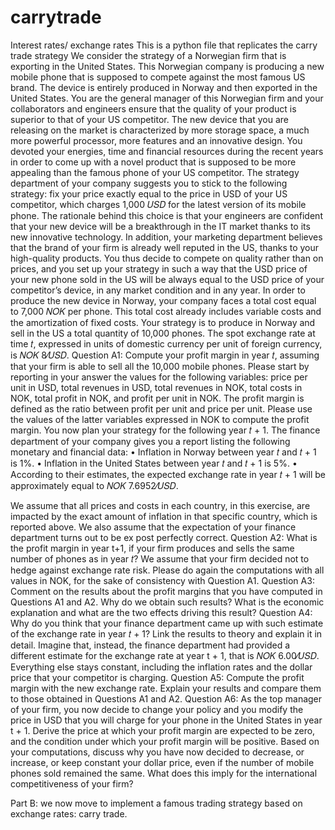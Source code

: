 # carrytrade
Interest rates/ exchange rates
This is a python file that replicates the carry trade strategy
We consider the strategy of a Norwegian firm that is exporting in the United States. This Norwegian company is producing a new mobile phone that is supposed to compete against the most famous US brand. The device is entirely produced in Norway and then exported in the United States.
You are the general manager of this Norwegian firm and your collaborators and engineers ensure that the quality of your product is superior to that of your US competitor. The new device that you are releasing on the market is characterized by more storage space, a much more powerful processor, more features and an innovative design. You devoted your energies, time and financial resources during the recent years in order to come up with a novel product that is supposed to be more appealing than the famous phone of your US competitor.
The strategy department of your company suggests you to stick to the following strategy: fix your price exactly equal to the price in USD of your US competitor, which charges 1,000 𝑈𝑆𝐷 for the latest version of its mobile phone. The rationale behind this choice is that your engineers are confident that your new device will be a breakthrough in the IT market thanks to its new innovative technology. In addition, your marketing department believes that the brand of your firm is already well reputed in the US, thanks to your high-quality products. You thus decide to compete on quality rather than on prices, and you set up your strategy in such a way that the USD price of your new phone sold in the US will be always equal to the USD price of your competitor’s device, in any market condition and in any year.
In order to produce the new device in Norway, your company faces a total cost equal to 7,000 𝑁𝑂𝐾 per phone. This total cost already includes variable costs and the amortization of fixed costs. Your strategy is to produce in Norway and sell in the US a total quantity of 10,000 phones. The spot exchange rate at time 𝑡, expressed in units of domestic currency per unit of foreign currency, is 𝑁𝑂𝐾 8⁄𝑈𝑆𝐷.
Question A1: Compute your profit margin in year 𝑡, assuming that your firm is able to sell all the 10,000 mobile phones. Please start by reporting in your answer the values for the following variables: price per unit in USD, total revenues in USD, total revenues in NOK, total costs in NOK, total profit in NOK, and profit per unit in NOK. The profit margin is defined as the ratio between profit per unit and price per unit. Please use the values of the latter variables expressed in NOK to compute the profit margin.
You now plan your strategy for the following year 𝑡 + 1. The finance department of your company gives you a report listing the following monetary and financial data:
• Inflation in Norway between year 𝑡 and 𝑡 + 1 is 1%.
• Inflation in the United States between year 𝑡 and 𝑡 + 1 is 5%.
• According to their estimates, the expected exchange rate in year 𝑡 + 1 will be
approximately equal to 𝑁𝑂𝐾 7.6952⁄𝑈𝑆𝐷. 
 
We assume that all prices and costs in each country, in this exercise, are impacted by the exact amount of inflation in that specific country, which is reported above. We also assume that the expectation of your finance department turns out to be ex post perfectly correct.
Question A2: What is the profit margin in year t+1, if your firm produces and sells the same number of phones as in year 𝑡? We assume that your firm decided not to hedge against exchange rate risk. Please do again the computations with all values in NOK, for the sake of consistency with Question A1.
Question A3: Comment on the results about the profit margins that you have computed in Questions A1 and A2. Why do we obtain such results? What is the economic explanation and what are the two effects driving this result?
Question A4: Why do you think that your finance department came up with such estimate of the exchange rate in year 𝑡 + 1? Link the results to theory and explain it in detail.
Imagine that, instead, the finance department had provided a different estimate for the exchange rate at year t + 1, that is 𝑁𝑂𝐾 6.00⁄𝑈𝑆𝐷. Everything else stays constant, including the inflation rates and the dollar price that your competitor is charging.
Question A5: Compute the profit margin with the new exchange rate. Explain your results and compare them to those obtained in Questions A1 and A2.
Question A6: As the top manager of your firm, you now decide to change your policy and you modify the price in USD that you will charge for your phone in the United States in year t + 1. Derive the price at which your profit margin are expected to be zero, and the condition under which your profit margin will be positive. Based on your computations, discuss why you have now decided to decrease, or increase, or keep constant your dollar price, even if the number of mobile phones sold remained the same. What does this imply for the international competitiveness of your firm?

Part B: we now move to implement a famous trading strategy based on exchange rates:
carry trade.
